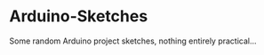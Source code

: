 Arduino-Sketches
================

Some random Arduino project sketches, nothing entirely practical...